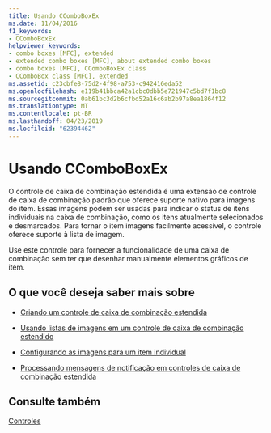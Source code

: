 ```yaml
---
title: Usando CComboBoxEx
ms.date: 11/04/2016
f1_keywords:
- CComboBoxEx
helpviewer_keywords:
- combo boxes [MFC], extended
- extended combo boxes [MFC], about extended combo boxes
- combo boxes [MFC], CComboBoxEx class
- CComboBox class [MFC], extended
ms.assetid: c23cbfe8-75d2-4f98-a753-c942416eda52
ms.openlocfilehash: e119b41bbca42a1cbc0dbb5e721947c5bd7f1bc8
ms.sourcegitcommit: 0ab61bc3d2b6cfbd52a16c6ab2b97a8ea1864f12
ms.translationtype: MT
ms.contentlocale: pt-BR
ms.lasthandoff: 04/23/2019
ms.locfileid: "62394462"
---
```

# <a name="using-ccomboboxex"></a>Usando CComboBoxEx

O controle de caixa de combinação estendida é uma extensão de controle de caixa de combinação padrão que oferece suporte nativo para imagens do item. Essas imagens podem ser usadas para indicar o status de itens individuais na caixa de combinação, como os itens atualmente selecionados e desmarcados. Para tornar o item imagens facilmente acessível, o controle oferece suporte à lista de imagem.

Use este controle para fornecer a funcionalidade de uma caixa de combinação sem ter que desenhar manualmente elementos gráficos de item.

## <a name="what-do-you-want-to-know-more-about"></a>O que você deseja saber mais sobre

- [Criando um controle de caixa de combinação estendida](../mfc/creating-an-extended-combo-box-control.md)

- [Usando listas de imagens em um controle de caixa de combinação estendido](../mfc/using-image-lists-in-an-extended-combo-box-control.md)

- [Configurando as imagens para um item individual](../mfc/setting-the-images-for-an-individual-item.md)

- [Processando mensagens de notificação em controles de caixa de combinação estendida](../mfc/processing-notification-messages-in-extended-combo-box-controls.md)

## <a name="see-also"></a>Consulte também

[Controles](../mfc/controls-mfc.md)
